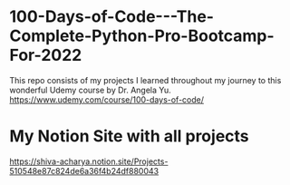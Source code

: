 # 100-Days-of-Code---The-Complete-Python-Pro-Bootcamp-For-2022
This repo consists of my projects I learned throughout my journey to this wonderful Udemy course by Dr. Angela Yu. https://www.udemy.com/course/100-days-of-code/

# My Notion Site with all projects
https://shiva-acharya.notion.site/Projects-510548e87c824de6a36f4b24df880043
